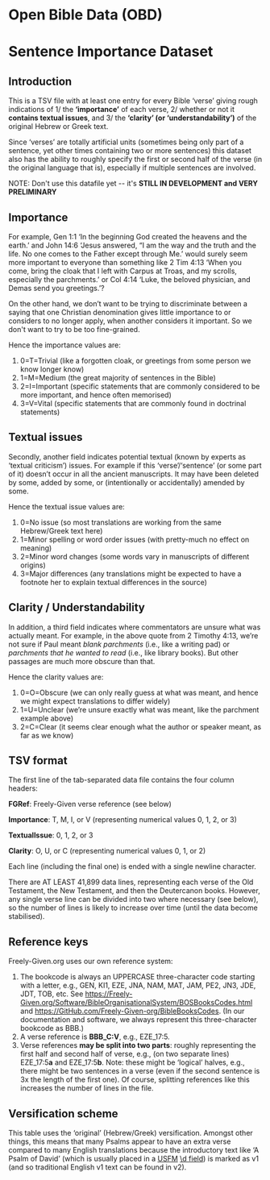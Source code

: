 # Open Bible Data (OBD)
# Sentence Importance Dataset

## Introduction

This is a TSV file with at least one entry for every Bible ‘verse’ giving rough indications of
1/ the **‘importance’** of each verse, 2/ whether or not it **contains textual issues**,
and 3/ the **‘clarity’ (or ‘understandability’)** of the original Hebrew or Greek text.

Since ‘verses’ are totally artificial units
(sometimes being only part of a sentence, yet other times containing two or more sentences)
this dataset also has the ability to roughly specify the first or second half of the verse
(in the original language that is), especially if multiple sentences are involved.

NOTE: Don't use this datafile yet -- it's **STILL IN DEVELOPMENT and VERY PRELIMINARY**

## Importance

For example, Gen 1:1 ‘In the beginning God created the heavens and the earth.’
and John 14:6 ‘Jesus answered, “I am the way and the truth and the life. No one comes to the Father except through Me.’
would surely seem more important to everyone than something like 2 Tim 4:13
‘When you come, bring the cloak that I left with Carpus at Troas, and my scrolls, especially the parchments.’
or Col 4:14 ‘Luke, the beloved physician, and Demas send you greetings.’?

On the other hand, we don’t want to be trying to discriminate between a saying
that one Christian denomination gives little importance to or considers to no longer apply,
when another considers it important. So we don't want to try to be too fine-grained.

Hence the importance values are:

1. 0=T=Trivial (like a forgotten cloak, or greetings from some person we know longer know)
2. 1=M=Medium (the great majority of sentences in the Bible)
3. 2=I=Important (specific statements that are commonly considered to be more important, and hence often memorised)
4. 3=V=Vital (specific statements that are commonly found in doctrinal statements)

## Textual issues

Secondly, another field indicates potential textual (known by experts as ‘textual criticism’) issues.
For example if this ‘verse’/‘sentence’ (or some part of it) doesn’t occur in all the ancient manuscripts.
It may have been deleted by some, added by some, or (intentionally or accidentally) amended by some.

Hence the textual issue values are:

1. 0=No issue (so most translations are working from the same Hebrew/Greek text here)
2. 1=Minor spelling or word order issues (with pretty-much no effect on meaning)
3. 2=Minor word changes (some words vary in manuscripts of different origins)
4. 3=Major differences (any translations might be expected to have a footnote her to explain textual differences in the source)

## Clarity / Understandability

In addition, a third field indicates where commentators are unsure what was actually meant.
For example, in the above quote from 2 Timothy 4:13, we’re not sure if Paul meant _blank parchments_ (i.e., like a writing pad)
or _parchments that he wanted to read_ (i.e., like library books).
But other passages are much more obscure than that.

Hence the clarity values are:

1. 0=O=Obscure (we can only really guess at what was meant, and hence we might expect translations to differ widely)
2. 1=U=Unclear (we’re unsure exactly what was meant, like the parchment example above)
3. 2=C=Clear (it seems clear enough what the author or speaker meant, as far as we know)

## TSV format

The first line of the tab-separated data file contains the four column headers:

**FGRef**: Freely-Given verse reference (see below)

**Importance**: T, M, I, or V (representing numerical values 0, 1, 2, or 3)

**TextualIssue**: 0, 1, 2, or 3

**Clarity**: O, U, or C (representing numerical values 0, 1, or 2)

Each line (including the final one) is ended with a single newline character.

There are AT LEAST 41,899 data lines, representing each verse of the Old Testament,
the New Testament, and then the Deutercanon books.
However, any single verse line can be divided into two where necessary (see below),
so the number of lines is likely to increase over time (until the data become stabilised).

## Reference keys

Freely-Given.org uses our own reference system:

1. The bookcode is always an UPPERCASE three-character code starting with a letter,
e.g., GEN, KI1, EZE, JNA, NAM, MAT, JAM, PE2, JN3, JDE, JDT, TOB, etc.
See https://Freely-Given.org/Software/BibleOrganisationalSystem/BOSBooksCodes.html
and https://GitHub.com/Freely-Given-org/BibleBooksCodes.
(In our documentation and software, we always represent this three-character bookcode as BBB.)
2. A verse reference is **BBB_C:V**, e.g., EZE_17:5.
3. Verse references **may be split into two parts**:
roughly representing the first half and second half of verse,
e.g., (on two separate lines) EZE_17:5**a** and EZE_17:5**b**.
Note: these might be ‘logical’ halves,
e.g., there might be two sentences in a verse
(even if the second sentence is 3x the length of the first one).
Of course, splitting references like this increases the number of lines in the file.

## Versification scheme

This table uses the ‘original’ (Hebrew/Greek) versification.
Amongst other things, this means that many Psalms appear to have an extra verse
compared to many English translations because the introductory text like
‘A Psalm of David’ (which is usually placed in a
[USFM](https://ubsicap.github.io/usfm/characters/index.html)
[\d field](https://ubsicap.github.io/usfm/titles_headings/index.html#d))
is marked as v1 (and so traditional English v1 text can be found in v2).
